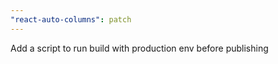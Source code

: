 ```yaml
---
"react-auto-columns": patch
---
```


Add a script to run build with production env before publishing
